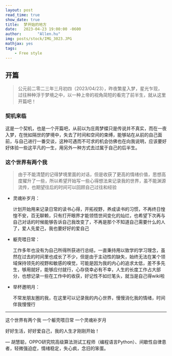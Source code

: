 ```yaml
---
layout: post
read_time: true
show_date: true
title:  梦开始的地方
date:   2023-04-23 19:00:00 -0600
author:       "Allen.hu"
img: posts/stock/IMG_3023.JPG
mathjax: yes
tags:
    - Free style
---
```



## 开篇 


> 公元前二零二三年三月初四（2023/04/23），昨夜繁星入梦，星光乍现，过往种种浮于梦境之中，以一种上帝的视角简短的看完了前半生，就从这里开篇吧！



### 契机来临


这是一个契机，也是一个开篇吧，从前以为庄周梦蝶只是传说并不真实，而在一夜入梦，在恍如隔世的梦境中，失去了时间和空间的束缚，能够站在从前的自己面前，与自己进行一番交谈，这种可遇而不可求的机会彷佛也在向我说明，应该要好好体验一些这平凡的一生，用另外一种方式去过属于自己的后半生。


### 这个世界有两个我

> 由于不能清楚的记得梦境里面的对话，但是收获了更高的情绪价值，思想高度擢升了一些，所以希望开始写一些心得想法来记录我的世界，虽不能渊源流传，也期望往后的时间可以回顾自己过往和经验



* 灵魂补岁月：

    计划开始用来记录日常的读书心得，开拓视野，养成读书的习惯，不再终日惶惶不安，百无聊赖，只有打开眼界才能领悟世间变化的灿烂，也希望下次再与自己对话的时候能够告诉自己我改变了，不再是那个不知道自己需要什么的人了，爱人先爱己，我也要好好的爱自己


* 躯壳喂日常：

    工作多年也没有为自己所得所获进行总结，一直秉持用以致学的学习理念，虽然在过去的时间里也成长了不少，但是由于主动性的缺失，始终无法在某个领域保持领先的视野和敏感的嗅觉，可能是因为我的内心的追求太低，差不多先生，够用就好，能够应付就行，心存侥幸必有不幸，人生的长度工作占大部分，也想记录一些在工作中的收获，好记性不如烂笔头，就当是自己得wiki啦


* 举杯邀明月： 

    不常发朋友圈的我，在这里可以记录我的内心世界，慢慢消化我的情绪，时间伴我慢慢行


---
这个世界有两个我
一个躯壳喂日常
一个灵魂补岁月

好好生活，好好爱自己，我的人生才刚刚开始！

— 胡慧聪，OPPO研究院高级算法测试工程师（编程语言Python）、间歇性自律患者，轻微强迫症，情绪稳定，失心疯，念旧的笨蛋。
